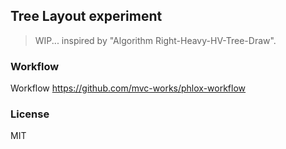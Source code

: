 
Tree Layout experiment
----

> WIP... inspired by "Algorithm Right-Heavy-HV-Tree-Draw".

### Workflow

Workflow https://github.com/mvc-works/phlox-workflow

### License

MIT
